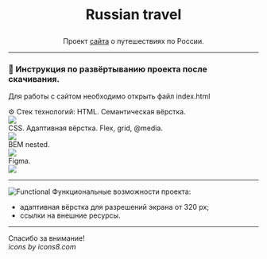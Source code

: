# <p align="center">Russian travel</p>

<p align="center">Проект <a href="https://malykhs1.github.io/russian-travel/">сайта</a> о путешествиях по России.</p>

---

### 🧭 Инструкция по развёртыванию проекта после скачивания.

Для работы с сайтом необходимо открыть файл index.html

⚙️ Стек технологий:
   HTML. Семантическая вёрстка.  
   <img src="https://img.icons8.com/color/36/000000/html-5--v1.png"/>  
   CSS. Адаптивная вёрстка. Flex, grid, @media.  
   <img src="https://img.icons8.com/color/36/000000/css3.png"/>  
   BEM nested.  
   <img src="https://img.icons8.com/office/30/000000/plugin.png"/>  
   Figma.  
   <img src="https://img.icons8.com/color/32/000000/figma--v1.png"/> 

---
![Functional](https://img.icons8.com/ios-glyphs/25/000000/mechanistic-analysis.png) Функциональные возможности проекта:

- адаптивная вёрстка для разрешений экрана от 320 px;
- ссылки на внешние ресурсы.

---
Спасибо за внимание!  
_icons by icons8.com_
